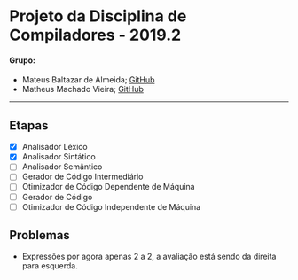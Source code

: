 # Projeto da Disciplina de Compiladores - 2019.2

#### **Grupo:**
- Mateus Baltazar de Almeida; [GitHub](https://github.com/MBaltz)
- Matheus Machado Vieira; [GitHub](https://github.com/sekva)
---
## Etapas
- [x] Analisador Léxico
- [x] Analisador Sintático
- [ ] Analisador Semântico
- [ ] Gerador de Código Intermediário
- [ ] Otimizador de Código Dependente de Máquina
- [ ] Gerador de Código
- [ ] Otimizador de Código Independente de Máquina

## Problemas
- Expressões por agora apenas 2 a 2, a avaliação está sendo da direita para esquerda.
